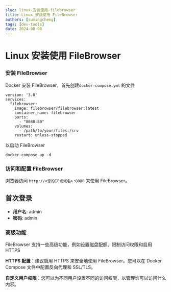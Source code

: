 ```yaml
---
slug: linux-安装使用-filebrowser
title: Linux 安装使用 FileBrowser
authors: [sumingcheng]
tags: [dev-tools]
date: 2024-08-08
---
```


# Linux 安装使用 FileBrowser

### 安装 FileBrowser

Docker 安装 FileBrowser，首先创建`docker-compose.yml` 的文件

```
version: '3.8'
services:
  filebrowser:
    image: filebrowser/filebrowser:latest
    container_name: filebrowser
    ports:
      - "8080:80"
    volumes:
      - /path/to/your/files:/srv
    restart: unless-stopped
```

以启动 FileBrowser

```
docker-compose up -d
```

### 访问和配置 FileBrowser

浏览器访问 `http://<您的IP或域名>:8080` 来使用 FileBrowser。

## 首次登录

- **用户名**: admin
- **密码**: admin

### 高级功能

FileBrowser 支持一些高级功能，例如设置磁盘配额、限制访问权限和启用 HTTPS

**HTTPS 配置**：建议启用 HTTPS 来安全地使用 FileBrowser。您可以在 Docker Compose 文件中配置反向代理和 SSL/TLS。

**自定义用户权限**：您可以为不同用户设置不同的访问权限，以管理谁可以访问什么内容。
